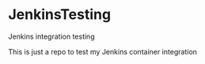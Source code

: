# JenkinsTesting
Jenkins integration testing

This is just a repo to test my Jenkins container integration
